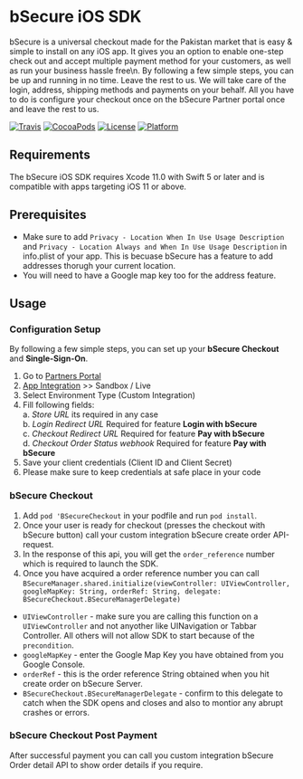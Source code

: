 # bSecure iOS SDK

  bSecure is a universal checkout made for the Pakistan market that is easy & simple to install on any
  iOS app. It gives you an option to enable one-step check out and accept multiple payment method for your customers, as well as run your business hassle free\n. By following a few simple steps, you can be up and running in no time. Leave the rest to us. We will take care of the login, address, shipping methods and payments on your behalf. All you have to do is configure your checkout once on the bSecure Partner portal once and leave the rest to us.
  
  [![Travis](https://img.shields.io/travis/stripe/stripe-ios/master.svg?style=flat)](https://github.com/bSecureCheckout/bSecureCheckout-iOS) [![CocoaPods](https://img.shields.io/cocoapods/v/BSecureCheckout.svg?style=flat)](https://github.com/bSecureCheckout/bSecureCheckout-iOS) [![License](https://img.shields.io/cocoapods/l/BSecureCheckout.svg?style=flat)](https://github.com/bSecureCheckout/bSecureCheckout-iOS) [![Platform](https://img.shields.io/cocoapods/p/BSecureCheckout.svg?style=flat)](https://github.com/bSecureCheckout/bSecureCheckout-iOS)

## Requirements

The bSecure iOS SDK requires Xcode 11.0 with Swift 5 or later and is compatible with apps targeting iOS 11 or above.

## Prerequisites 
- Make sure to add ``Privacy - Location When In Use Usage Description`` and ``Privacy - Location Always and When In Use Usage Description`` in info.plist of your app. This is becuase bSecure has a feature to add addresses thorugh your current location.
- You will need to have a Google map key too for the address feature.

## Usage

### Configuration Setup

By following a few simple steps, you can set up your **bSecure Checkout** and **Single-Sign-On**. 

1. Go to [Partners Portal](https://partner.bsecure.pk/)
2. [App Integration](https://partner.bsecure.pk/integration-sandbox) >> Sandbox / Live
3. Select Environment Type (Custom Integration)
4. Fill following fields:\
    a. *Store URL* its required in any case\
    b. *Login Redirect URL* Required for feature **Login with bSecure**\
    c. *Checkout Redirect URL* Required for feature **Pay with bSecure**\
    d. *Checkout Order Status webhook* Required for feature **Pay with bSecure**
5. Save your client credentials (Client ID and Client Secret)
6. Please make sure to keep credentials at safe place in your code

### bSecure Checkout 
1. Add ``pod 'BSecureCheckout`` in your podfile and run ``pod install``.
2. Once your user is ready for checkout (presses the checkout with bSecure button) call your custom integration bSecure create order API-request.
3. In the response of this api, you will get the `order_reference` number which is required to launch the SDK.
4.  Once you have acquired a order reference number you can call ``BSecureManager.shared.initialize(viewController: UIViewController, googleMapKey: String, orderRef: String, delegate: BSecureCheckout.BSecureManagerDelegate)``

-  `UIViewController` - make sure you are calling this function on a `UIViewController` and not anyother like UINavigation or Tabbar Controller. All others will not allow SDK to start because of the `precondition`.
- `googleMapKey` - enter the Google Map Key you have obtained from you Google Console.
- `orderRef` - this is the order reference String obtained when you hit create order on bSecure Server.
- `BSecureCheckout.BSecureManagerDelegate` - confirm to this delegate to catch when the SDK opens and closes and also to montior any abrupt crashes or errors.

### bSecure Checkout Post Payment
 After successful payment you can call you custom integration bSecure Order detail API to show order details if you require.
